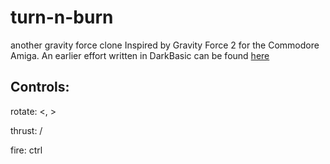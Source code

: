 # turn-n-burn
another gravity force clone
Inspired by Gravity Force 2 for the Commodore Amiga.
An earlier effort written in DarkBasic can be found [here](https://sourceforge.net/projects/gravityforcex/)

## Controls:

rotate: <, >

thrust: /

fire: ctrl

